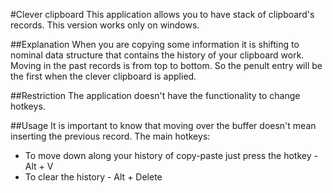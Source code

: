 #Clever clipboard
This application allows you to have stack of clipboard's records. This version works only on windows.

##Explanation
When you are copying some information it is shifting to nominal data structure that contains the history of your clipboard work. Moving in the past records is from top to bottom. So the penult entry will be the first when the clever clipboard is applied.

##Restriction
The application doesn't have the functionality to change hotkeys. 

##Usage
It is important to know that moving over the buffer doesn't mean inserting the previous record.
The main hotkeys:
- To move down along your history of copy-paste just press the hotkey - Alt + V
- To clear the history - Alt + Delete
